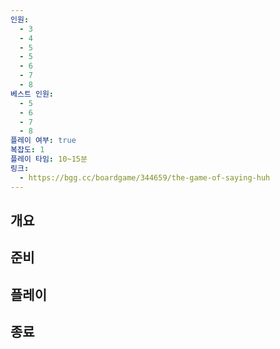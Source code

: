 ```yaml
---
인원:
  - 3
  - 4
  - 5
  - 5
  - 6
  - 7
  - 8
베스트 인원:
  - 5
  - 6
  - 7
  - 8
플레이 여부: true
복잡도: 1
플레이 타임: 10~15분
링크:
  - https://bgg.cc/boardgame/344659/the-game-of-saying-huh
---
```

## 개요
## 준비
## 플레이
## 종료
